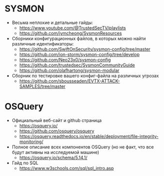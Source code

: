 # SYSMON
  -  Весьма неплохие и детальные гайды:
      *  https://www.youtube.com/@TrustedSecTV/playlists
      *  https://github.com/jymcheong/SysmonResources  
  -  Сборники конфигурационных файлов, в которых можно найти различные идентификаторы:
      *  https://github.com/SwiftOnSecurity/sysmon-config/tree/master
      *  https://github.com/ion-storm/sysmon-config/tree/develop
      *  https://github.com/Neo23x0/sysmon-config
      *  https://github.com/trustedsec/SysmonCommunityGuide
      *  https://github.com/olafhartong/sysmon-modular
  -  Сборник по тестировке вашего конфиг-файла на различных угрозах
      *  https://github.com/sbousseaden/EVTX-ATTACK-SAMPLES/tree/master

#  OSQuery
  -  Официальный веб-сайт и github страница
      *  https://osquery.io/
      *  https://github.com/osquery/osquery
      *  https://osquery.readthedocs.io/en/stable/deployment/file-integrity-monitoring/
  -  Полное описание всех компонентов OSQuery (но не факт, что все будут активны на исследуемой машине)
      *  https://osquery.io/schema/5.14.1/
  -  Гайд по SQL
      *  https://www.w3schools.com/sql/sql_intro.asp
     
